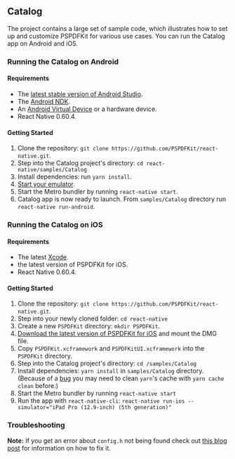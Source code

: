 ## Catalog

The project contains a large set of sample code, which illustrates how to set up and customize PSPDFKit for various use cases. You can run the Catalog app on Android and iOS.

### Running the Catalog on Android

#### Requirements

- The [latest stable version of Android Studio](https://developer.android.com/studio).
- The [Android NDK](https://developer.android.com/studio/projects/install-ndk).
- An [Android Virtual Device](https://developer.android.com/studio/run/managing-avds.html) or a hardware device.
- React Native 0.60.4.

#### Getting Started

1. Clone the repository: `git clone https://github.com/PSPDFKit/react-native.git`.
2. Step into the Catalog project's directory: `cd react-native/samples/Catalog`
3. Install dependencies: run `yarn install`.
4. [Start your emulator](https://developer.android.com/studio/run/emulator#runningemulator).
5. Start the Metro bundler by running `react-native start`.
6. Catalog app is now ready to launch. From `samples/Catalog` directory run `react-native run-android`.

### Running the Catalog on iOS

#### Requirements

- The latest [Xcode](https://developer.apple.com/xcode/).
- the latest version of PSPDFKit for iOS.
- React Native 0.60.4.

#### Getting Started

1. Clone the repository: `git clone https://github.com/PSPDFKit/react-native.git`.
2. Step into your newly cloned folder: `cd react-native`  
3. Create a new `PSPDFKit` directory: `mkdir PSPDFKit`.
4. [Download the latest version of PSPDFKit for iOS](https://customers.pspdfkit.com/download/binary/ios/latest) and mount the DMG file.
5. Copy `PSPDFKit.xcframework` and `PSPDFKitUI.xcframework` into the `PSPDFKit` directory.
6. Step into the Catalog project's directory: `cd /samples/Catalog`
7. Install dependencies: `yarn install` in `samples/Catalog` directory. (Because of a [bug](https://github.com/yarnpkg/yarn/issues/2165) you may need to clean `yarn`'s cache with `yarn cache clean` before.)
8. Start the Metro bundler by running `react-native start`
9. Run the app with `react-native-cli`: `react-native run-ios --simulator="iPad Pro (12.9-inch) (5th generation)"`

### Troubleshooting

**Note:** If you get an error about `config.h` not being found check out [this blog post](https://tuntunir.blogspot.com/2018/02/react-native-fatal-error-configh-file.html) for information on how to fix it.
